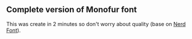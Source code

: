 ## Complete version of Monofur font
This was create in 2 minutes so don't worry about quality (base on [Nerd Font](https://github.com/ryanoasis/nerd-fonts/tree/master/patched-fonts/Monofur)).
